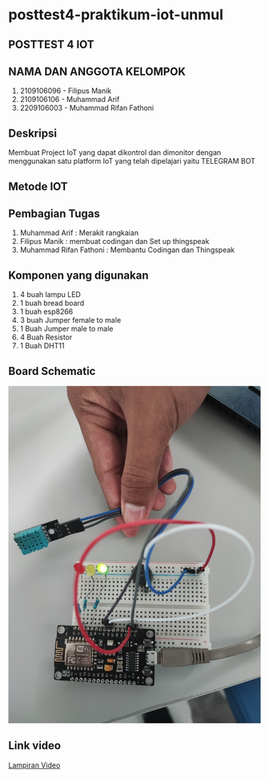 # posttest4-praktikum-iot-unmul
## POSTTEST 4 IOT

## NAMA DAN ANGGOTA KELOMPOK 
1. 2109106096 - Filipus Manik
2. 2109106106 - Muhammad Arif
3. 2209106003 - Muhammad Rifan Fathoni

## Deskripsi
Membuat Project IoT yang dapat dikontrol dan dimonitor dengan menggunakan satu platform IoT yang telah dipelajari yaitu TELEGRAM BOT

## Metode IOT 


## Pembagian Tugas
1. Muhammad Arif : Merakit rangkaian
2. Filipus Manik : membuat codingan dan Set up thingspeak
3. Muhammad Rifan Fathoni : Membantu Codingan dan Thingspeak

## Komponen yang digunakan
1. 4 buah lampu LED
2. 1 buah bread board
3. 1 buah esp8266
4. 3 buah Jumper female to male
5. 1 Buah Jumper male to male
6. 4 Buah Resistor
7. 1 Buah DHT11

## Board Schematic

![Board Schematic](https://github.com/Kuuhaku456/posttest3-praktikum-iot-unmul/blob/main/sketch_real.jpg)

## Link video 
[Lampiran Video](https://drive.google.com/file/d/1OCOZgnAOE7rQbZ0SB5Covndn2JWTDl9P/view?usp=drive_link)
